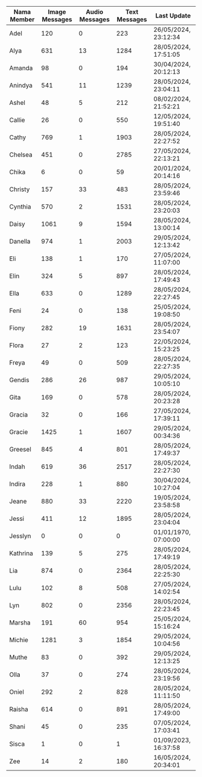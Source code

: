 | Nama Member | Image Messages | Audio Messages | Text Messages | Last Update |
| ------ | -------------- | -------------- | ------------- | ------------ |
| Adel | 120 | 0 | 223 | 26/05/2024, 23:12:34 |
| Alya | 631 | 13 | 1284 | 28/05/2024, 17:51:05 |
| Amanda | 98 | 0 | 194 | 30/04/2024, 20:12:13 |
| Anindya | 541 | 11 | 1239 | 28/05/2024, 23:04:11 |
| Ashel | 48 | 5 | 212 | 08/02/2024, 21:52:21 |
| Callie | 26 | 0 | 550 | 12/05/2024, 19:51:40 |
| Cathy | 769 | 1 | 1903 | 28/05/2024, 22:27:52 |
| Chelsea | 451 | 0 | 2785 | 27/05/2024, 22:13:21 |
| Chika | 6 | 0 | 59 | 20/01/2024, 20:14:16 |
| Christy | 157 | 33 | 483 | 28/05/2024, 23:59:46 |
| Cynthia | 570 | 2 | 1531 | 28/05/2024, 23:20:03 |
| Daisy | 1061 | 9 | 1594 | 28/05/2024, 13:00:14 |
| Danella | 974 | 1 | 2003 | 29/05/2024, 12:13:42 |
| Eli | 138 | 1 | 170 | 27/05/2024, 11:07:00 |
| Elin | 324 | 5 | 897 | 28/05/2024, 17:49:43 |
| Ella | 633 | 0 | 1289 | 28/05/2024, 22:27:45 |
| Feni | 24 | 0 | 138 | 25/05/2024, 19:08:50 |
| Fiony | 282 | 19 | 1631 | 28/05/2024, 23:54:07 |
| Flora | 27 | 2 | 123 | 22/05/2024, 15:23:25 |
| Freya | 49 | 0 | 509 | 28/05/2024, 22:27:35 |
| Gendis | 286 | 26 | 987 | 29/05/2024, 10:05:10 |
| Gita | 169 | 0 | 578 | 28/05/2024, 20:23:28 |
| Gracia | 32 | 0 | 166 | 27/05/2024, 17:39:11 |
| Gracie | 1425 | 1 | 1607 | 29/05/2024, 00:34:36 |
| Greesel | 845 | 4 | 801 | 28/05/2024, 17:49:37 |
| Indah | 619 | 36 | 2517 | 28/05/2024, 22:27:30 |
| Indira | 228 | 1 | 880 | 30/04/2024, 10:27:04 |
| Jeane | 880 | 33 | 2220 | 19/05/2024, 23:58:58 |
| Jessi | 411 | 12 | 1895 | 28/05/2024, 23:04:04 |
| Jesslyn | 0 | 0 | 0 | 01/01/1970, 07:00:00 |
| Kathrina | 139 | 5 | 275 | 28/05/2024, 17:49:19 |
| Lia | 874 | 0 | 2364 | 28/05/2024, 22:25:30 |
| Lulu | 102 | 8 | 508 | 27/05/2024, 14:02:54 |
| Lyn | 802 | 0 | 2356 | 28/05/2024, 22:23:45 |
| Marsha | 191 | 60 | 954 | 25/05/2024, 15:16:24 |
| Michie | 1281 | 3 | 1854 | 29/05/2024, 10:04:56 |
| Muthe | 83 | 0 | 392 | 29/05/2024, 12:13:25 |
| Olla | 37 | 0 | 274 | 28/05/2024, 23:19:56 |
| Oniel | 292 | 2 | 828 | 28/05/2024, 11:11:50 |
| Raisha | 614 | 0 | 891 | 28/05/2024, 17:49:00 |
| Shani | 45 | 0 | 235 | 07/05/2024, 17:03:41 |
| Sisca | 1 | 0 | 1 | 01/09/2023, 16:37:58 |
| Zee | 14 | 2 | 180 | 16/05/2024, 20:34:01 |
